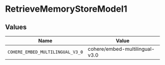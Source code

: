 # RetrieveMemoryStoreModel1


## Values

| Name                             | Value                            |
| -------------------------------- | -------------------------------- |
| `COHERE_EMBED_MULTILINGUAL_V3_0` | cohere/embed-multilingual-v3.0   |